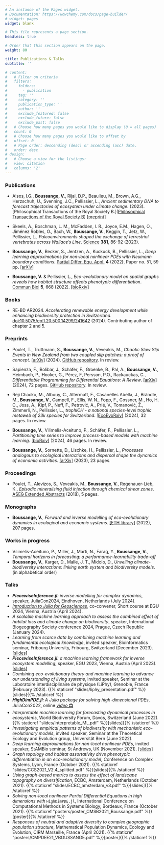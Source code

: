 ```yaml
---
# An instance of the Pages widget.
# Documentation: https://wowchemy.com/docs/page-builder/
# widget: pages
widget: blank

# This file represents a page section.
headless: true

# Order that this section appears on the page.
weight: 80

title: Publications & Talks
subtitle: ''

# content:
#   # Filter on criteria
#   filters:
#     folders:
#       - publication
#     tag: ''
#     category: ''
#     publication_type: ''
#     author: ''
#     exclude_featured: false
#     exclude_future: false
#     exclude_past: false
#   # Choose how many pages you would like to display (0 = all pages)
#   count: 0
#   # Choose how many pages you would like to offset by
#   offset: 0
#   # Page order: descending (desc) or ascending (asc) date.
#   order: desc
# design:
#   # Choose a view for the listings:
#   view: citation
#   columns: '2'
---
```


### Publications
- Alsos, I.G., **Boussange, V.**, Rijal, D.P., Beaulieu, M., Brown, A.G., Herzschuh, U., Svenning, J.C., Pellissier, L., _Ancient sedimentary DNA to forecast trajectories of ecosystem under climate change_. (2023). [Philosophical Transactions of the Royal Society B.]([Philosophical Transactions of the Royal Society B](http://doi.org/10.1098/rstb.2023.0017)) [[preprint]](https://www.researchsquare.com/article/rs-3542192/v1)

- Skeels, A., Boschman, L. M., McFadden, I. R., Joyce, E.M., Hagen, O., Jiménez Robles, O., Bach, W., **Boussange, V.**, Keggin, T., Jetz, W., Pellissier, L., _Paleoenvironments shaped the exchange of terrestrial vertebrates across Wallace’s Line_. [Science](https://www.science.org/doi/10.1126/science.adf7122) **381**, 86-92 (2023).

- **Boussange, V.**, Becker, S., Jentzen, A., Kuckuck, B., Pellissier, L., _Deep learning approximations for non-local nonlinear PDEs with Neumann boundary conditions_. [Partial Differ. Equ. Appl.](https://link.springer.com/article/10.1007/s42985-023-00244-0) **4** (2022), Paper no. 51, 59 pp. [[arXiv]](https://arxiv.org/abs/2205.03672)

- **Boussange, V.** & Pellissier, L., _Eco-evolutionary model on spatial graphs reveals how habitat structure affects phenotypic differentiation_. [Commun Biol](https://doi.org/10.1038/s42003-022-03595-3) **5**, 668 (2022). [[bioRxiv]](https://www.biorxiv.org/content/10.1101/2021.07.06.451404.abstract)

### Books

- RE-BD AR2024. *Accelerating renewable energy development while enhancing biodiversity protection in Switzerland*. [doi:10.5075/epfl.20.500.14299/241642](https://infoscience.epfl.ch/handle/20.500.14299/241642) (2024). Contributing author of chapter 2 and 5.

### Preprints

- Poulet, T., Truttmann,  S., **Boussange, V.**, Veveakis, M., *Chaotic Slow Slip Events in New Zealand from two coupled slip patches: a proof of concept*. [[arXiv]](https://arxiv.org/abs/2411.01688) (2024). [GitHub repository](https://github.com/vboussange/coupledOscillators). In review.

-  Sapienza, F., Bolibar, J., Schäfer, F., Groenke, B., Pal, A., **Boussange, V.**, Heimbach, P., Hooker, G., Pérez, F, Persson, P.O., Rackauckas, C., _Differentiable Programming for Differential Equations: A Review_. [[arXiv]](https://arxiv.org/abs/2406.09699) (2024), 72 pages. [GitHub repository](https://github.com/ODINN-SciML/DiffEqSensitivity-Review). In review.

-  Reji Chacko, M., Albouy, C., Altermatt, F., Casanelles Abella, J., Brändle, M., **Boussange, V.**, Campell, F., Ellis, W. N., Fopp, F., Gossner, M., Ho, H. C., Joss, A., Kipf, P., Neff, F., Petrović, A., Prié, V., Tomanović, Ž., Zimmerli, N., Pellissier, L., _trophiCH - a national species-level trophic metaweb of 23k species for Switzerland_. [[EcoEvoRxiv]](https://ecoevorxiv.org/repository/view/7294/) (2024), 32 pages. In review.

- **Boussange, V.**, Vilimelis-Aceituno, P., Schäfer, F., Pellissier, L., _Partitioning time series to improve process-based models with machine learning_. [[bioRxiv]](https://www.biorxiv.org/content/10.1101/2022.07.25.501365v2) (2024), 46 pages. In review.

- **Boussange, V.**, Sornette, D., Lischke, H., Pellissier, L., _Processes analogous to ecological interactions and dispersal shape the dynamics of economic activities_. [[arXiv]](https://arxiv.org/abs/2301.09486) (2023), 23 pages.

### Proceedings

- Poulet, T., Alevizos, S., Veveakis, M., **Boussange, V.**, Regenauer-Lieb, K., _Episodic mineralising fluid injection through chemical shear zones_. [ASEG Extended Abstracts](https://www.biorxiv.org/content/10.1101/2021.07.06.451404.abstract) (2018), 5 pages.

### Monographs
- **Boussange, V.**, _Forward and inverse modelling of eco-evolutionary dynamics in ecological and economic systems_. [[ETH library]](https://doi.org/10.3929/ethz-b-000598848) (2022), 207 pages.

### Works in progress
<!-- - White paper on Swiss Renewable Energy and Biodiversity -->
<!--  -->
- Vilimelis-Aceituno, P., Miller, J., Marti, N., Farag, Y., **Boussange, V.**,  _Temporal horizons in forecasting: a performance-learnability trade-off_
- **Boussange, V.**, Karger, D., Malle, J. T., Midolo, D., _Unveiling climate-biodiversity interactions: linking earth system and biodiversity models_. (in alphabetical order)

<!-- - Becker, S., **Boussange, V.**, Jentzen, A., Kruse, T.,  _Machine learning methods for computing asset trading strategies in goal based investment management_. (in alphabetical order) -->

### Talks
- _**PiecewiseInference.jl**: inverse modelling for complex dynamics_, speaker, JuliaCon2024, Eindhoven, Netherlands (July 2024).
- [_Introduction to Julia for Geosciences_](https://meetingorganizer.copernicus.org/EGU24/session/49443), co-convener, Short course at EGU 2024, Vienna, Austria (April 2024).
- _A scalable machine learning approach to assess the combined effect of habitat loss and climate change on biodiversity_, speaker, International Biogeography Society conference 2024, Prague, Czech Republic (January 2024).
- _Learning from scarce data by combining machine learning and fundamental ecological knowledge_, invited speaker, Bioinformatics seminar, Fribourg University, Fribourg, Switzerland (December 2023). [[slides]](slides/wegmann_presentation_compressed.pdf)
- _**PiecewiseInference.jl**: a machine learning framework for inverse ecosystem modelling_, speaker, EGU 2023, Vienna, Austria (April 2023). [[slides]](slides/EGU2023.pdf)
- _Combining eco-evolutionary theory and machine learning to advance our understanding of living systems_, invited speaker, Seminar at the Laboratoire interdisciplinaire de physique (LiPhy), Grenoble, France (February 2023). {{% staticref "slides/liphy_presentation.pdf" %}}[slides]{{% /staticref %}}
- _**HighDimPDE.jl**: A Julia package for solving high-dimensional PDEs_, JuliaCon2022, online [*video* 📺](https://youtu.be/4sXqGhhknT4)
- _Interpretable machine learning for forecasting dynamical processes in ecosystems_, World Biodiversity Forum, Davos, Switzerland (June 2022). {{% staticref "slides/interpretable_ML.pdf" %}}[slides]{{% /staticref %}}
- _Investigating empirical patterns of biodiversity with mechanistic eco-evolutionary models_, invited speaker, Seminar at the Theoretical Ecology and Evolution group, Universität Bern (June 2022).
- _Deep learning approximations for non-local nonlinear PDEs_, invited speaker, StAMBio seminar, St Andrews, UK (November 2021). [[slides]]({{site.url}}/files/slides/CCS2021_V2.4_splitted.pdf) 
- _Graph topology and habitat assortativity drive phenotypic differentiation in an eco-evolutionary model_, Conference on Complex Systems, Lyon, France (October 2021). {{% staticref "slides/CCS2021_V2.4_splitted.pdf" %}}[slides]{{% /staticref %}}
- _Using graph-based metrics to assess the effect of landscape topography on diversification_, ECBC, Amsterdam, Netherlands (October 2021). {{% staticref "slides/ECBC_amsterdam_v3.pdf" %}}[slides]{{% /staticref %}}
- _Solving non-local nonlinear Partial Differential Equations in high dimensions with_ `HighDimPDE.jl`, International Conference on Computational Methods in Systems Biology, Bordeaux, France (October 2021). {{% staticref "posters/poster_CMSB2021_Boussange.pdf" %}}[poster]{{% /staticref %}}
- _Responses of neutral and adaptive diversity to complex geographic population structure_, Mathematical Population Dynamics, Ecology and Evolution, CIRM Marseille, France (April 2021). {{% staticref "posters/CMPDEE21_VBOUSSANGE.pdf" %}}[poster]{{% /staticref %}}

